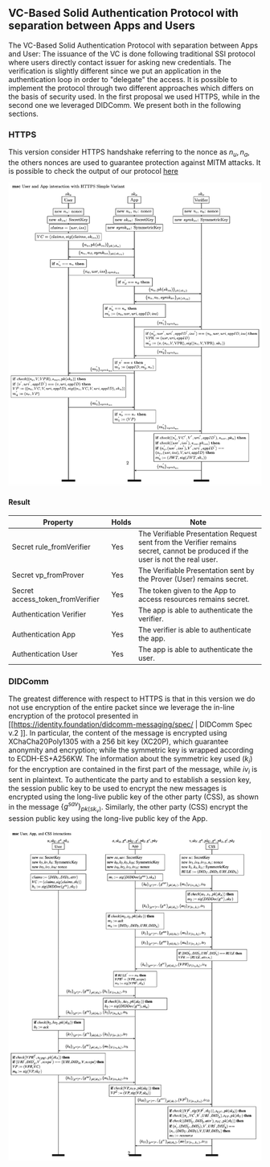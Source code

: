 
## VC-Based Solid Authentication Protocol with separation between Apps and Users

The VC-Based Solid Authentication Protocol with separation between Apps and User: The issuance of the VC is done following traditional SSI protocol where users directly contact issuer for asking new credentials. The verification is slightly different since we put an application in the authentication loop in order to "delegate" the access. 
It is possible to implement the protocol through two different approaches which differs on the basis of security used. In the first proposal we used HTTPS, while in the second one we leveraged DIDComm. We present both in the following sections.
### HTTPS
This version consider HTTPS handshake referring to the nonce as $n_u, n_a$, the others nonces are used to guarantee protection against MITM attacks. 
It is possible to check the output of our protocol [here](log/log.txt)

![MSC of ...](msc/msc_https_verification_vc.png)
#### Result

| Property  | Holds | Note |
| ------------- | ------------- | ------------- |
| Secret rule_fromVerifier | Yes  | The Verifiable Presentation Request sent from the Verifier remains secret, cannot be produced if the user is not the real user. |
| Secret vp_fromProver | Yes  | The Verifiable Presentation sent by the Prover (User) remains secret. |
| Secret access_token_fromVerifier | Yes  | The token given to the App to access resources remains secret. |
| Authentication Verifier  | Yes  | The app is able to authenticate the verifier. |
| Authentication App  | Yes  | The verifier is able to authenticate the app. |
| Authentication User  | Yes  | The app is able to authenticate the user. |
### DIDComm
The greatest difference with respect to HTTPS is that in this version we do not use encryption of the entire packet since we leverage the in-line encryption of the protocol presented in [[https://identity.foundation/didcomm-messaging/spec/ | DIDComm Spec v.2 ]]. In particular, the content of the message is encrypted using XChaCha20Poly1305 with a 256 bit key (XC20P), which guarantee anonymity and encryption; while the symmetric key is wrapped according to ECDH-ES+A256KW. The information about the symmetric key used ($k_i$) for the encryption are contained in the first part of the message, while $iv_i$ is sent in plaintext.
To authenticate the party and to establish a session key, the session public key to be used to encrypt the new messages is encrypted using the long-live public key of the other party (CSS), as shown in the message $\{g^{sav}\}_{pk(sk_v)}$. Similarly, the other party (CSS) encrypt the session public key using the long-live public key of the App.

![MSC of ...](msc/msc_didcomm.png)